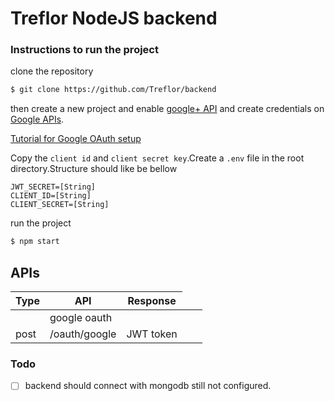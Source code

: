 # Treflor NodeJS backend

### Instructions to run the project

clone the repository
```bash
$ git clone https://github.com/Treflor/backend
```
then create a new project and enable [google+ API](https://console.developers.google.com/apis/library/plus.googleapis.com) and create credentials on [Google APIs](https://console.developers.google.com).

[Tutorial for Google OAuth setup](https://youtu.be/JgSLf-HS5gg)

Copy the `client id` and `client secret key`.Create a `.env` file in the root directory.Structure should like be bellow
```
JWT_SECRET=[String]
CLIENT_ID=[String]
CLIENT_SECRET=[String] 
```

run the project
```bash
$ npm start
```

## APIs

|Type   |API                        |Response           |
|-------|---------------------------|-------------------|
|<td colspan=3>google oauth                             
|post   |/oauth/google              |JWT token          |

### Todo

- [ ] backend should connect with mongodb still not configured.
